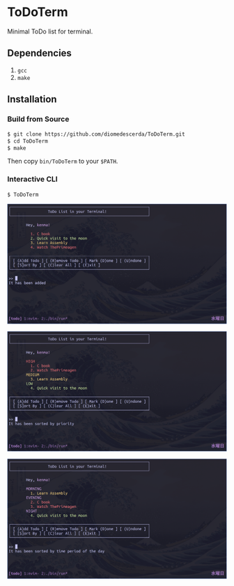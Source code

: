 # ToDoTerm
Minimal ToDo list for terminal.

## Dependencies
1. ```gcc```
2. ```make```

## Installation

### Build from Source
```
$ git clone https://github.com/diomedescerda/ToDoTerm.git
$ cd ToDoTerm
$ make
```
Then copy ```bin/ToDoTerm``` to your ```$PATH```.

### Interactive CLI

```
$ ToDoTerm
```
![](img/preview1.png)

![](img/preview2.png)

![](img/preview3.png)
